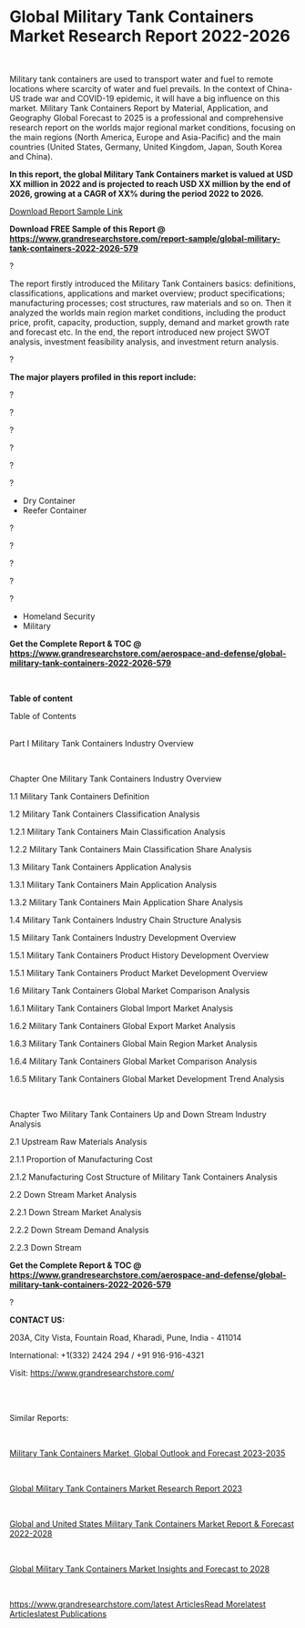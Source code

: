 <h1>Global Military Tank Containers Market Research Report 2022-2026</h1><br/><p>Military tank containers are used to transport water and fuel to remote locations where scarcity of water and fuel prevails. In the context of China-US trade war and COVID-19 epidemic, it will have a big influence on this market. Military Tank Containers Report by Material, Application, and Geography Global Forecast to 2025 is a professional and comprehensive research report on the worlds major regional market conditions, focusing on the main regions (North America, Europe and Asia-Pacific) and the main countries (United States, Germany, United Kingdom, Japan, South Korea and China).</p>
 
 
 
 <p><strong>In this report, the global Military Tank Containers market is valued at USD XX million in 2022 and is projected to reach USD XX million by the end of 2026, growing at a <strong>CAGR</strong> of XX% during the period 2022 to 2026.</strong></p>
 
 
 
 <p><a href="https://www.grandresearchstore.com/mr-admin/report-sample/global-military-tank-containers-2022-2026-579">Download Report Sample Link</a></p>
 
 
 
 <div><b>Download FREE Sample of this Report @ <a href="https://www.grandresearchstore.com/report-sample/global-military-tank-containers-2022-2026-579">https://www.grandresearchstore.com/report-sample/global-military-tank-containers-2022-2026-579</a></b></div>
 
 
 
 <p>? </p>
 
 
 
 <p>The report firstly introduced the Military Tank Containers basics: definitions, classifications, applications and market overview; product specifications; manufacturing processes; cost structures, raw materials and so on. Then it analyzed the worlds main region market conditions, including the product price, profit, capacity, production, supply, demand and market growth rate and forecast etc. In the end, the report introduced new project SWOT analysis, investment feasibility analysis, and investment return analysis.</p>
 
 
 
 <p>? </p>
 
 
 
 <p><strong>The <strong>major players</strong> profiled in this report include:</strong></p>
 
 
 
 <p>? </p>
 
 
 
 <p>? </p>
 
 
 
 <p>? </p>
 
 
 
 <p>? </p>
 
 
 
 <p>? </p>
 
 
 
 <p>? </p>
 
 
 
 <ul>
 
 <li>Dry Container</li>
 
 <li>Reefer Container</li>
 
 </ul>
 
 
 
 <p>? </p>
 
 
 
 <p>? </p>
 
 
 
 <p>? </p>
 
 
 
 <p>? </p>
 
 
 
 <p>? </p>
 
 
 
 <ul>
 
 <li>Homeland Security</li>
 
 <li>Military</li>
 
 </ul>
 
 
 
 <div><b>Get the Complete Report & TOC @ <a href="https://www.grandresearchstore.com/aerospace-and-defense/global-military-tank-containers-2022-2026-579">https://www.grandresearchstore.com/aerospace-and-defense/global-military-tank-containers-2022-2026-579</a></b></div>
 
 
 
 <p><br />
 
 <b>Table of content</b></p>
 
 
 
 <p>Table of Contents<br />
 
 <br />
 
 Part I Military Tank Containers Industry Overview<br />
 
 <br />
 
 Chapter One Military Tank Containers Industry Overview<br />
 
 1.1 Military Tank Containers Definition<br />
 
 1.2 Military Tank Containers Classification Analysis<br />
 
 1.2.1 Military Tank Containers Main Classification Analysis<br />
 
 1.2.2 Military Tank Containers Main Classification Share Analysis<br />
 
 1.3 Military Tank Containers Application Analysis<br />
 
 1.3.1 Military Tank Containers Main Application Analysis<br />
 
 1.3.2 Military Tank Containers Main Application Share Analysis<br />
 
 1.4 Military Tank Containers Industry Chain Structure Analysis<br />
 
 1.5 Military Tank Containers Industry Development Overview<br />
 
 1.5.1 Military Tank Containers Product History Development Overview<br />
 
 1.5.1 Military Tank Containers Product Market Development Overview<br />
 
 1.6 Military Tank Containers Global Market Comparison Analysis<br />
 
 1.6.1 Military Tank Containers Global Import Market Analysis<br />
 
 1.6.2 Military Tank Containers Global Export Market Analysis<br />
 
 1.6.3 Military Tank Containers Global Main Region Market Analysis<br />
 
 1.6.4 Military Tank Containers Global Market Comparison Analysis<br />
 
 1.6.5 Military Tank Containers Global Market Development Trend Analysis<br />
 
 <br />
 
 Chapter Two Military Tank Containers Up and Down Stream Industry Analysis<br />
 
 2.1 Upstream Raw Materials Analysis<br />
 
 2.1.1 Proportion of Manufacturing Cost<br />
 
 2.1.2 Manufacturing Cost Structure of Military Tank Containers Analysis<br />
 
 2.2 Down Stream Market Analysis<br />
 
 2.2.1 Down Stream Market Analysis<br />
 
 2.2.2 Down Stream Demand Analysis<br />
 
 2.2.3 Down Stream</p>
 
 
 
 <div><b>Get the Complete Report & TOC @ <a href="https://www.grandresearchstore.com/aerospace-and-defense/global-military-tank-containers-2022-2026-579">https://www.grandresearchstore.com/aerospace-and-defense/global-military-tank-containers-2022-2026-579</a></b></div>
 
 
 
 <p>? </p>
 
 
 
 <p><b>CONTACT US:</b><br />
 
 203A, City Vista, Fountain Road, Kharadi, Pune, India - 411014<br />
 
 International: +1(332) 2424 294 / +91 916-916-4321<br />
 
 Visit: <a href="https://www.grandresearchstore.com/">https://www.grandresearchstore.com/</a><br />
 
 <br />
 
 <br />
 
 Similar Reports:<br />
 
 <br />
 
 <a href="https://www.grandresearchstore.com/machines/global-military-tank-containers-forecast-2023-2035-120">Military Tank Containers Market, Global Outlook and Forecast 2023-2035</a><br />
 
 <br />
 
 <a href="https://www.grandresearchstore.com/machines/global-military-tank-containers-2023-656">Global Military Tank Containers Market Research Report 2023</a><br />
 
 <br />
 
 <a href="https://www.grandresearchstore.com/machines/global-united-states-military-tank-containers-2022-2028-827">Global and United States Military Tank Containers Market Report & Forecast 2022-2028</a><br />
 
 <br />
 
 <a href="https://www.grandresearchstore.com/machines/global-military-tank-containers-2028-548">Global Military Tank Containers Market Insights and Forecast to 2028</a><br />
 
 <br />
 
 <a href="https://gyeongbokgung.com">https://www.grandresearchstore.com/</a><a href="https://hallyeomaritime.com">latest Articles</a><a href="https://jingwansa.com">Read More</a><a href="https://nguoiviet.jp/">latest Articles</a><a href="https://www.intelmarketresearch.com/">latest Publications</a></p>